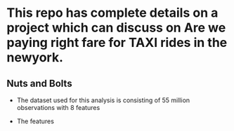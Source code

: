 # This repo has complete details on a project which can discuss on Are we paying right fare for TAXI rides in the newyork.


## Nuts and Bolts
 
* The dataset used for this analysis is consisting of 55 million observations with 8 features

* The features
